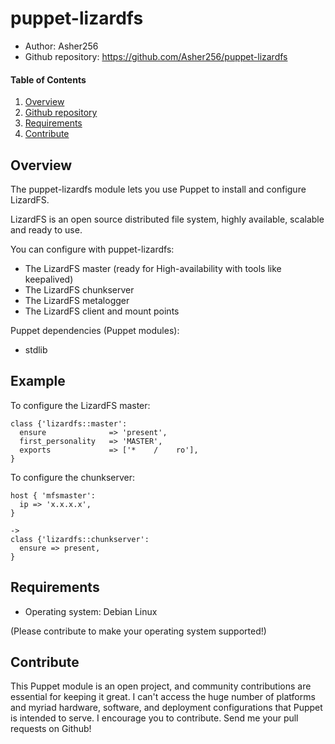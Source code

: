 # puppet-lizardfs

- Author: Asher256
- Github repository: https://github.com/Asher256/puppet-lizardfs

#### Table of Contents

1. [Overview](#overview)
2. [Github repository](#github-repository)
2. [Requirements](#requirements)
4. [Contribute](#contribute)

## Overview

The puppet-lizardfs module lets you use Puppet to install and configure
LizardFS.

LizardFS is an open source distributed file system, highly available, scalable
and ready to use.

You can configure with puppet-lizardfs:
- The LizardFS master (ready for High-availability with tools like keepalived)
- The LizardFS chunkserver
- The LizardFS metalogger
- The LizardFS client and mount points

Puppet dependencies (Puppet modules):
- stdlib

## Example

To configure the LizardFS master:
```
class {'lizardfs::master':
  ensure              => 'present',
  first_personality   => 'MASTER',
  exports             => ['*    /    ro'],
}
```

To configure the chunkserver:
```
host { 'mfsmaster':
  ip => 'x.x.x.x',
}

->
class {'lizardfs::chunkserver':
  ensure => present,
}
```

## Requirements

- Operating system: Debian Linux

(Please contribute to make your operating system supported!)

## Contribute

This Puppet module is an open project, and community contributions are
essential for keeping it great. I can't access the huge number of platforms and
myriad hardware, software, and deployment configurations that Puppet is
intended to serve. I encourage you to contribute. Send me your pull requests on
Github! 

